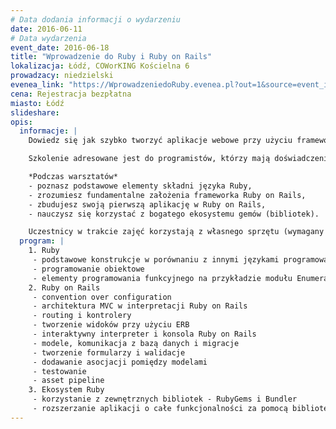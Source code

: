 ```yaml
---
# Data dodania informacji o wydarzeniu
date: 2016-06-11
# Data wydarzenia
event_date: 2016-06-18
title: "Wprowadzenie do Ruby i Ruby on Rails"
lokalizacja: Łódź, COWorKING Kościelna 6
prowadzacy: niedzielski
evenea_link: "https://WprowadzeniedoRuby.evenea.pl?out=1&source=event_iframe"
cena: Rejestracja bezpłatna
miasto: Łódź
slideshare:
opis:
  informacje: |
    Dowiedz się jak szybko tworzyć aplikacje webowe przy użyciu frameworka Ruby on Rails. Poznaj technologię, którą wybierają startupy aby zbudować Minimum Viable Product. Przekonaj się że Ruby to język który na pierwszym miejscu stawia szczęście programisty.

    Szkolenie adresowane jest do programistów, którzy mają doświadczenie z dowolnym innym rozwiązaniem do tworzenia aplikacji webowych i chcieliby poznać framework Ruby on Rails kompletnie od podstaw.

    *Podczas warsztatów*
    - poznasz podstawowe elementy składni języka Ruby,
    - zrozumiesz fundamentalne założenia frameworka Ruby on Rails,
    - zbudujesz swoją pierwszą aplikację w Ruby on Rails,
    - nauczysz się korzystać z bogatego ekosystemu gemów (bibliotek).

    Uczestnicy w trakcie zajęć korzystają z własnego sprzętu (wymagany komputer z min. 4GB RAM, preferowany system operacyjny Linux / OS X).
  program: |
    1. Ruby
     - podstawowe konstrukcje w porównaniu z innymi językami programowania
     - programowanie obiektowe
     - elementy programowania funkcyjnego na przykładzie modułu Enumerable
    2. Ruby on Rails
     - convention over configuration
     - architektura MVC w interpretacji Ruby on Rails
     - routing i kontrolery
     - tworzenie widoków przy użyciu ERB
     - interaktywny interpreter i konsola Ruby on Rails
     - modele, komunikacja z bazą danych i migracje
     - tworzenie formularzy i walidacje
     - dodawanie asocjacji pomiędzy modelami
     - testowanie
     - asset pipeline
    3. Ekosystem Ruby
     - korzystanie z zewnętrznych bibliotek - RubyGems i Bundler
     - rozszerzanie aplikacji o całe funkcjonalności za pomocą bibliotek
---
```

